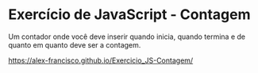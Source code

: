 # Exercício de JavaScript - Contagem

Um contador onde você deve inserir quando inicia, quando termina e de quanto em quanto deve ser a contagem.

<https://alex-francisco.github.io/Exercicio_JS-Contagem/>
